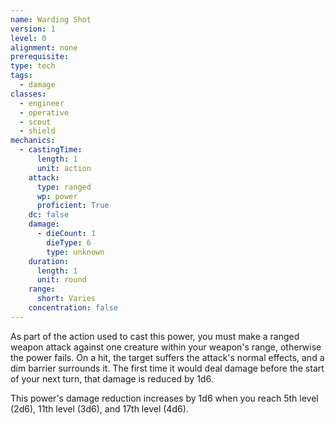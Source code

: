 ```yaml
---
name: Warding Shot
version: 1
level: 0
alignment: none
prerequisite: 
type: tech
tags:
  - damage
classes:
  - engineer
  - operative
  - scout
  - shield
mechanics:
  - castingTime:
      length: 1
      unit: action
    attack:
      type: ranged
      wp: power
      proficient: True
    dc: false
    damage:
      - dieCount: 1
        dieType: 6
        type: unknown
    duration:
      length: 1
      unit: round
    range:
      short: Varies
    concentration: false
---
```

As part of the action used to cast this power, you must make a ranged weapon attack against one creature within your weapon's range, otherwise the power fails. On a hit, the target suffers the attack's normal effects, and a dim barrier surrounds it. The first time it would deal damage before the start of your next turn, that damage is reduced by 1d6. 

This power's damage reduction increases by 1d6 when you reach 5th level (2d6), 11th level (3d6), and 17th level (4d6).
    